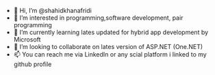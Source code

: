 - 👋 Hi, I’m @shahidkhanafridi
- 👀 I’m interested in programming,software development, pair programming
- 🌱 I’m currently learning lates updated for hybrid app development by Microsoft
- 💞️ I’m looking to collaborate on lates version of ASP.NET (One.NET)
- 📫 You can reach me via LinkedIn or any scial platform i linked to my github profile

<!---
shahidkhanafridi/shahidkhanafridi is a ✨ special ✨ repository because its `README.md` (this file) appears on your GitHub profile.
You can click the Preview link to take a look at your changes.
--->
